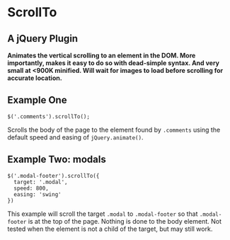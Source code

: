 # ScrollTo
## A jQuery Plugin

**Animates the vertical scrolling to an element in the DOM.  More importantly, makes it easy to do so with dead-simple syntax.  And very small at <900K minified.  Will wait for images to load before scrolling for accurate location.**

## Example One

    $('.comments').scrollTo();
    
Scrolls the body of the page to the element found by `.comments` using the default speed and easing of `jQuery.animate()`.

## Example Two: modals

    $('.modal-footer').scrollTo({
      target: '.modal',
      speed: 800,
      easing: 'swing'
    })

This example will scroll the target `.modal` to  `.modal-footer` so that `.modal-footer` is at the top of the page.  Nothing is done to the body element.  Not tested when the element is not a child of the target, but may still work.
